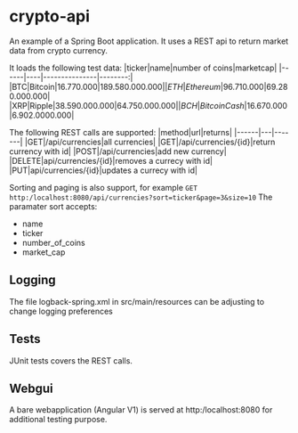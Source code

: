# crypto-api

An example of a Spring Boot application. It uses a REST api to return market data from crypto currency.

It loads the following test data:
|ticker|name|number of coins|marketcap|
|------|----|---------------|--------:|
|BTC|Bitcoin|16.770.000|$189.580.000.000|
|ETH|Ethereum|96.710.000|$69.280.000.000|
|XRP|Ripple|38.590.000.000|$64.750.000.000|
|BCH|BitcoinCash|16.670.000|$6.902.0000.000|

The following REST calls are supported:
|method|url|returns|
|------|---|-------|
|GET|/api/currencies|all currencies|
|GET|/api/currencies/{id}|return currency with id|
|POST|/api/currencies|add new currency|
|DELETE|api/currencies/{id}|removes a currecy with id|
|PUT|api/currencies/{id}|updates a currecy with id|

Sorting and paging is also support, for example 
`GET http:/localhost:8080/api/currencies?sort=ticker&page=3&size=10`
The paramater sort accepts:
* name
* ticker
* number_of_coins
* market_cap

## Logging
The file logback-spring.xml in src/main/resources can be adjusting to change logging preferences

## Tests
JUnit tests covers the REST calls.

## Webgui
A bare webapplication (Angular V1) is served at http:/localhost:8080 for additional testing purpose.